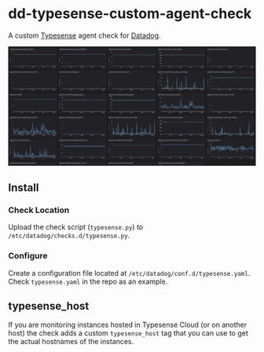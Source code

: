 # dd-typesense-custom-agent-check
A custom [Typesense](https://typesense.org/) agent check for [Datadog](https://www.datadoghq.com/). 

![Example metrics](/example_metrics.png)

## Install

### Check Location

Upload the check script (`typesense.py`) to `/etc/datadog/checks.d/typesense.py`.

### Configure

Create a configuration file located at `/etc/datadog/conf.d/typesense.yaml`. Check `typesense.yaml` in the repo as an example.

## typesense_host

If you are monitoring instances hosted in Typesense Cloud (or on another host) the check adds a custom `typesense_host` tag that you can use to get the actual hostnames of the instances.

